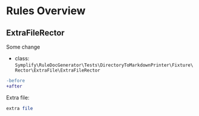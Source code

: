 # Rules Overview

## ExtraFileRector

Some change

- class: `Symplify\RuleDocGenerator\Tests\DirectoryToMarkdownPrinter\Fixture\Rector\ExtraFile\ExtraFileRector`

```diff
-before
+after
```

Extra file:

```php
extra file
```

<br>
